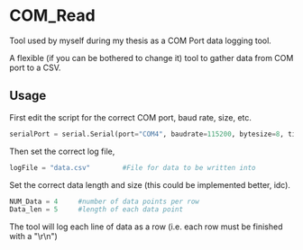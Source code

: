 # COM_Read

Tool used by myself during my thesis as a COM Port data logging tool. 

A flexible (if you can be bothered to change it) tool to gather data from COM port to a CSV. 

## Usage
First edit the script for the correct COM port, baud rate, size, etc.
```python
serialPort = serial.Serial(port="COM4", baudrate=115200, bytesize=8, timeout=10, stopbits=serial.STOPBITS_ONE)
```
Then set the correct log file,
```python
logFile = "data.csv"        #File for data to be written into
```

Set the correct data length and size (this could be implemented better, idc).
```python
NUM_Data = 4     #number of data points per row
Data_len = 5     #length of each data point
```
The tool will log each line of data as a row (i.e. each row must be finished with a "\r\n")
